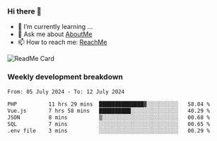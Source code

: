 ### Hi there 👋

- 🌱 I’m currently learning ...
- 💬 Ask me about [AboutMe](https://www.itzcy.com/about)
- 📫 How to reach me: [ReachMe](https://www.itzcy.com/about)

![ReadMe Card](https://github-readme-stats-ten-gilt.vercel.app/api?username=SuperChenYun&show_icons=true&title_color=fff&icon_color=79ff97&text_color=9f9f9f&bg_color=151515&hide_border=true)

### Weekly development breakdown
<!--START_SECTION:waka-->

```txt
From: 05 July 2024 - To: 12 July 2024

PHP          11 hrs 29 mins  ██████████████▓░░░░░░░░░░   58.04 %
Vue.js       7 hrs 58 mins   ██████████░░░░░░░░░░░░░░░   40.29 %
JSON         8 mins          ▒░░░░░░░░░░░░░░░░░░░░░░░░   00.68 %
SQL          7 mins          ░░░░░░░░░░░░░░░░░░░░░░░░░   00.65 %
.env file    3 mins          ░░░░░░░░░░░░░░░░░░░░░░░░░   00.29 %
```

<!--END_SECTION:waka-->
